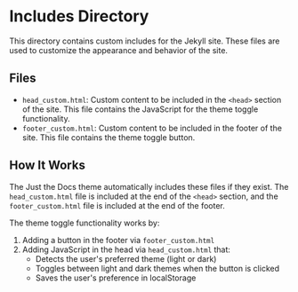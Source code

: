 # Includes Directory

This directory contains custom includes for the Jekyll site. These files are used to customize the appearance and behavior of the site.

## Files

- `head_custom.html`: Custom content to be included in the `<head>` section of the site. This file contains the JavaScript for the theme toggle functionality.
- `footer_custom.html`: Custom content to be included in the footer of the site. This file contains the theme toggle button.

## How It Works

The Just the Docs theme automatically includes these files if they exist. The `head_custom.html` file is included at the end of the `<head>` section, and the `footer_custom.html` file is included at the end of the footer.

The theme toggle functionality works by:

1. Adding a button in the footer via `footer_custom.html`
2. Adding JavaScript in the head via `head_custom.html` that:
   - Detects the user's preferred theme (light or dark)
   - Toggles between light and dark themes when the button is clicked
   - Saves the user's preference in localStorage
